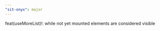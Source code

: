```yaml
---
"sit-onyx": major
---
```


feat(useMoreList)!: while not yet mounted elements are considered visible
